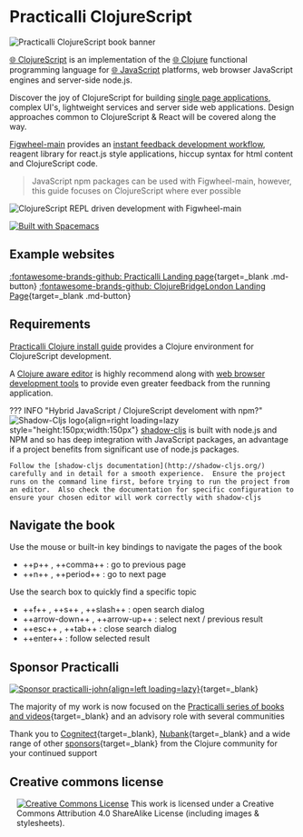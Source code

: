 # Practicalli ClojureScript

![Practicalli ClojureScript book banner](https://raw.githubusercontent.com/practicalli/graphic-design/live/book-covers/practicalli-clojurescript-book-banner-alpha.png)


[:globe_with_meridians: ClojureScript](https://clojurescript.org/) is an implementation of the [:globe_with_meridians: Clojure](https://clojure.org/) functional programming language for [:globe_with_meridians: JavaScript](https://developer.mozilla.org/en-US/docs/Learn/JavaScript/First_steps/What_is_JavaScript) platforms, web browser JavaScript engines and  server-side node.js.

Discover the joy of ClojureScript for building [single page applications](https://en.wikipedia.org/wiki/Single-page_application), complex UI's, lightweight services and server side web applications.  Design approaches common to ClojureScript & React will be covered along the way.

[Figwheel-main](/clojurescript/introduction/figwheel/) provides an [instant feedback development workflow](/clojurescript/figwheel-main/), reagent library for react.js style applications, hiccup syntax for html content and ClojureScript code.

> JavaScript npm packages can be used with Figwheel-main, however, this guide focuses on ClojureScript where ever possible

![ClojureScript REPL driven development with Figwheel-main](https://raw.githubusercontent.com/practicalli/graphic-design/live/clojurescript/clojurescript-repl-workflow-concept.png)

[![Built with Spacemacs](https://cdn.rawgit.com/syl20bnr/spacemacs/442d025779da2f62fc86c2082703697714db6514/assets/spacemacs-badge.svg)](https://practicalli.github.io/spacemacs/)

## Example websites

[:fontawesome-brands-github: Practicalli Landing page](https://github.com/practicalli/practicalli.github.io){target=_blank .md-button}
[:fontawesome-brands-github: ClojureBridgeLondon Landing Page](https://github.com/ClojureBridgeLondon/clojurebridge-landing-page){target=_blank .md-button}


## Requirements

[Practicalli Clojure install guide](http://practicalli.github.io/clojure/clojure-cli/install/) provides a Clojure environment for ClojureScript development.

A [Clojure aware editor](https://practicalli.github.io/clojure/clojure-editors/) is highly recommend along with [web browser development tools](install/browser-devtools.html) to provide even greater feedback from the running application.

<!-- TODO: add Firefox dev tools to browser DevTools page -->

??? INFO "Hybrid JavaScript / ClojureScript develoment with npm?"
    ![Shadow-Cljs logo](https://raw.githubusercontent.com/thheller/shadow-cljs/master/src/main/shadow/cljs/devtools/server/web/resources/img/shadow-cljs.png){align=right loading=lazy style="height:150px;width:150px"}
    [shadow-cljs](http://shadow-cljs.org/) is built with node.js and NPM and so has deep integration with JavaScript packages, an advantage if a project benefits from significant use of node.js packages.

    Follow the [shadow-cljs documentation](http://shadow-cljs.org/) carefully and in detail for a smooth experience.  Ensure the project runs on the command line first, before trying to run the project from an editor.  Also check the documentation for specific configuration to ensure your chosen editor will work correctly with shadow-cljs

<!--
??? INFO "ClojureScript Self Hosted environments"
    [Clojure self-hosted environments](/quickstart/self-hosted-clojurescript.html)
-->

## Navigate the book

Use the mouse or built-in key bindings to navigate the pages of the book

- ++p++ , ++comma++ : go to previous page
- ++n++ , ++period++ : go to next page

Use the search box to quickly find a specific topic

- ++f++ , ++s++ , ++slash++ : open search dialog
- ++arrow-down++ , ++arrow-up++ : select next / previous result
- ++esc++ , ++tab++ : close search dialog
- ++enter++ : follow selected result


## Sponsor Practicalli

[![Sponsor practicalli-john](https://raw.githubusercontent.com/practicalli/graphic-design/live/buttons/practicalli-github-sponsors-button.png){align=left loading=lazy}](https://github.com/sponsors/practicalli-john/){target=_blank}

The majority of my work is now focused on the [Practicalli series of books and videos](https://practical.li/){target=_blank} and an advisory role with several communities

Thank you to [Cognitect](https://www.cognitect.com/){target=_blank}, [Nubank](https://nubank.com.br/){target=_blank} and a wide range of other [sponsors](https://github.com/sponsors/practicalli-john#sponsors){target=_blank} from the Clojure community for your continued support


## Creative commons license

<div style="width:95%; margin:auto;">
  <a rel="license" href="http://creativecommons.org/licenses/by-sa/4.0/"><img alt="Creative Commons License" style="border-width:0" src="https://i.creativecommons.org/l/by-sa/4.0/88x31.png" /></a>
  This work is licensed under a Creative Commons Attribution 4.0 ShareAlike License (including images & stylesheets).
</div>

